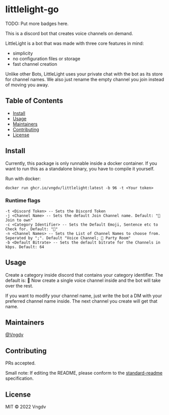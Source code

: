 # littlelight-go

TODO: Put more badges here.

This is a discord bot that creates voice channels on demand.

LittleLight is a bot that was made with three core features in mind:
- simplicity
- no configuration files or storage
- fast channel creation

Unlike other Bots, LittleLight uses your private chat with the bot as its store for channel names. We also just rename the empty channel you join instead of moving you away.

## Table of Contents

- [Install](#install)
- [Usage](#usage)
- [Maintainers](#maintainers)
- [Contributing](#contributing)
- [License](#license)

## Install

Currently, this package is only runnable inside a docker container.
If you want to run this as a standalone binary, you have to compile it yourself.

Run with docker:
```
docker run ghcr.io/vngdv/littlelight:latest -b 96 -t <Your token>
```

### Runtime flags
```
-t <Discord Token> -- Sets the Discord Token
-j <Channel Name> -- Sets the default Join Channel name. Default: "📢 Join to own"
-c <Category Identifier> -- Sets the Default Emoji, Sentence etc to Check for. Default: "🎤"
-n <Channel Names> -- Sets the List of Channel Names to choose from. Seperated by ";". Default "Voice Channel; 🎈 Party Room"
-b <Default Bitrate> -- Sets the default bitrate for the Channels in kbps. Default: 64
```

## Usage

Create a category inside discord that contains your category identifier. The default is: 🎤
Now create a single voice channel inside and the bot will take over the rest.

If you want to modify your channel name, just write the bot a DM with your preferred channel name inside. The next channel you create will get that name.

## Maintainers

[@Vngdv](https://github.com/Vngdv)

## Contributing

PRs accepted.

Small note: If editing the README, please conform to the [standard-readme](https://github.com/RichardLitt/standard-readme) specification.

## License

MIT © 2022 Vngdv
